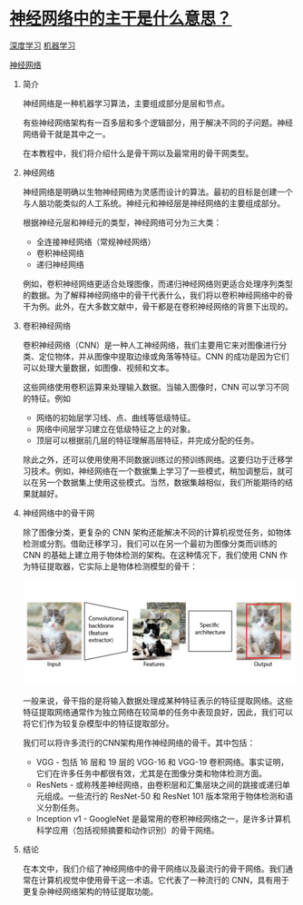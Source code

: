 # [神经网络中的主干是什么意思？](https://www.baeldung.com/cs/neural-network-backbone)

[深度学习](https://www.baeldung.com/cs/category/ai/deep-learning) [机器学习](https://www.baeldung.com/cs/category/ai/ml)

[神经网络](https://www.baeldung.com/cs/tag/neural-networks)

1. 简介

    神经网络是一种机器学习算法，主要组成部分是层和节点。

    有些神经网络架构有一百多层和多个逻辑部分，用于解决不同的子问题。神经网络骨干就是其中之一。

    在本教程中，我们将介绍什么是骨干网以及最常用的骨干网类型。

2. 神经网络

    神经网络是明确以生物神经网络为灵感而设计的算法。最初的目标是创建一个与人脑功能类似的人工系统。神经元和神经层是神经网络的主要组成部分。

    根据神经元层和神经元的类型，神经网络可分为三大类：

    - 全连接神经网络（常规神经网络）
    - 卷积神经网络
    - 递归神经网络

    例如，卷积神经网络更适合处理图像，而递归神经网络则更适合处理序列类型的数据。为了解释神经网络中的骨干代表什么，我们将以卷积神经网络中的骨干为例。此外，在大多数文献中，骨干都是在卷积神经网络的背景下出现的。

3. 卷积神经网络

    卷积神经网络（CNN）是一种人工神经网络，我们主要用它来对图像进行分类、定位物体，并从图像中提取边缘或角落等特征。CNN 的成功是因为它们可以处理大量数据，如图像、视频和文本。

    这些网络使用卷积运算来处理输入数据。当输入图像时，CNN 可以学习不同的特征。例如

    - 网络的初始层学习线、点、曲线等低级特征。
    - 网络中间层学习建立在低级特征之上的对象。
    - 顶层可以根据前几层的特征理解高层特征，并完成分配的任务。

    除此之外，还可以使用使用不同数据训练过的预训练网络。这要归功于迁移学习技术。例如，神经网络在一个数据集上学习了一些模式，稍加调整后，就可以在另一个数据集上使用这些模式。当然，数据集越相似，我们所能期待的结果就越好。

4. 神经网络中的骨干网

    除了图像分类，更复杂的 CNN 架构还能解决不同的计算机视觉任务，如物体检测或分割。借助迁移学习，我们可以在另一个最初为图像分类而训练的 CNN 的基础上建立用于物体检测的架构。在这种情况下，我们使用 CNN 作为特征提取器，它实际上是物体检测模型的骨干：

    ![骨干](pic/backbone.webp)

    一般来说，骨干指的是将输入数据处理成某种特征表示的特征提取网络。这些特征提取网络通常作为独立网络在较简单的任务中表现良好，因此，我们可以将它们作为较复杂模型中的特征提取部分。

    我们可以将许多流行的CNN架构用作神经网络的骨干。其中包括：

    - VGG - 包括 16 层和 19 层的 VGG-16 和 VGG-19 卷积网络。事实证明，它们在许多任务中都很有效，尤其是在图像分类和物体检测方面。
    - ResNets - 或称残差神经网络，由卷积层和汇集层块之间的跳接或递归单元组成。一些流行的 ResNet-50 和 ResNet 101 版本常用于物体检测和语义分割任务。
    - Inception v1 - GoogleNet 是最常用的卷积神经网络之一，是许多计算机科学应用（包括视频摘要和动作识别）的骨干网络。

5. 结论

    在本文中，我们介绍了神经网络中的骨干网络以及最流行的骨干网络。我们通常在计算机视觉中使用骨干这一术语。它代表了一种流行的 CNN，具有用于更复杂神经网络架构的特征提取功能。
